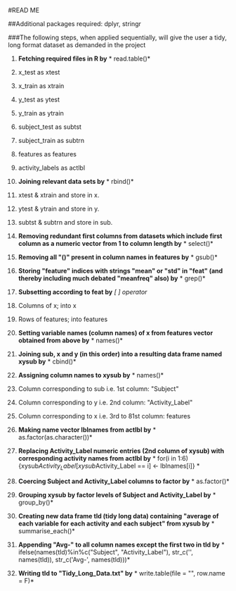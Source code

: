 #READ ME

##Additional packages required: dplyr, stringr

###The following steps, when applied sequentially, will give the user a tidy, long format dataset as demanded in the project



1. **Fetching required files in R by** * read.table()*

  1. x_test as xtest
  2. x_train as xtrain
  3. y_test as ytest
  4. y_train as ytrain
  5. subject_test as subtst
  6. subject_train as subtrn
  7. features as features
  8. activity_labels as actlbl

2. **Joining relevant data sets by** * rbind()*

  1. xtest & xtrain and store in x. 
  2. ytest & ytrain and store in y.
  3. subtst & subtrn and store in sub.

3. **Removing redundant first columns from datasets which include first column as a numeric vector from 1 to column length by** * select()*

4. **Removing all "()" present in column names in features by** * gsub()*

5. **Storing "feature" indices with strings "mean" or "std" in "feat" (and thereby including much debated "meanfreq" also) by** * grep()*

6. **Subsetting according to feat by** *[ ] operator* 

  1. Columns of x; into x
  2. Rows of features; into features
  
7. **Setting variable names (column names) of  x from features vector obtained from above by** * names()*

8. **Joining sub, x and y (in this order) into a resulting data frame named xysub by** * cbind()*

9. **Assigning column names to xysub by** * names()*

  1. Column corresponding to sub i.e. 1st column: "Subject"
  2. Column corresponding to y i.e. 2nd column: "Activity_Label"
  3. Column corresponding to x i.e. 3rd to 81st column: features 
  
10. **Making name vector lblnames from actlbl by** * as.factor(as.character())*

11. **Replacing Activity_Label numeric entries (2nd column of xysub) with corresponding activity names from actlbl by** * for(i in 1:6) {xysub$Activity_Label[xysub$Activity_Label == i] <- lblnames[i]} * 

12. **Coercing Subject and Activity_Label columns to factor by** * as.factor()*

13. **Grouping xysub by factor levels of Subject and Activity_Label by** * group_by()*

14. **Creating new data frame tld (tidy long data) containing "average of each variable for each activity and each subject" from xysub by** * summarise_each()*

15. **Appending "Avg-" to all column names except the first two in tld by** * ifelse(names(tld)%in%c("Subject", "Activity_Label"), str_c('', names(tld)), str_c('Avg-', names(tld)))*

16. **Writing tld to "Tidy_Long_Data.txt" by** * write.table(file = "", row.name = F)*

